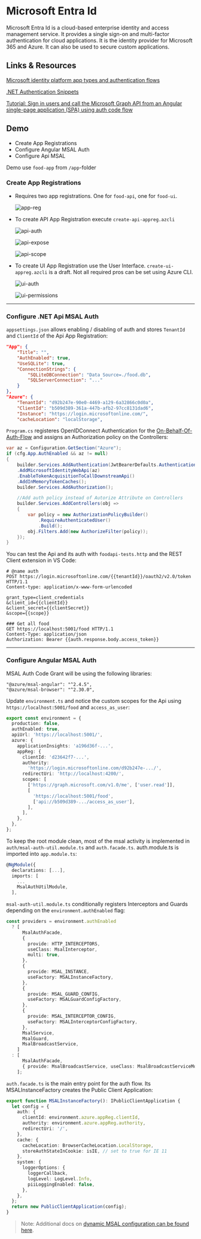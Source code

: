 # Microsoft Entra Id

Microsoft Entra Id is a cloud-based enterprise identity and access management service. It provides a single sign-on and multi-factor authentication for cloud applications. It is the identity provider for Microsoft 365 and Azure. It can also be used to secure custom applications.  

## Links & Resources

[Microsoft identity platform app types and authentication flows](https://learn.microsoft.com/en-us/entra/identity-platform/authentication-flows-app-scenarios)

[.NET Authentication Snippets](https://docs.microsoft.com/en-us/aspnet/core/security/authentication/social/microsoft-logins?view=aspnetcore-6.0)

[Tutorial: Sign in users and call the Microsoft Graph API from an Angular single-page application (SPA) using auth code flow](https://docs.microsoft.com/en-us/azure/active-directory/develop/tutorial-v2-angular-auth-code)

## Demo

- Create App Registrations
- Configure Angular MSAL Auth
- Configure Api MSAL 

Demo use `food-app` from `/app`-folder

### Create App Registrations

- Requires two app registrations. One for `food-api`, one for `food-ui`.

  ![app-reg](./_images/msal-app.png)

- To create API App Registration execute `create-api-appreg.azcli`

  ![api-auth](./_images/api-auth.png)

  ![api-expose](./_images/api-expose.png)

  ![api-scope](./_images/api-scope.png)

- To create UI App Registration use the User Interface. `create-ui-appreg.azcli` is a draft. Not all required pros can be set using Azure CLI.

  ![ui-auth](./_images/ui-auth.png)

  ![ui-permissions](./_images/ui-permissions.png)

---
### Configure .NET Api MSAL Auth

`appsettings.json` allows enabling / disabling of auth and stores `TenantId` and `ClientId` of the Api App Registration:

```json
"App": {
    "Title": "",
    "AuthEnabled": true,
    "UseSQLite": true,
    "ConnectionStrings": {
        "SQLiteDBConnection": "Data Source=./food.db",
        "SQLServerConnection": "..."
    }
},
"Azure": {
    "TenantId": "d92b247e-90e0-4469-a129-6a32866c0d0a",
    "ClientId": "b509d389-361a-447b-afb2-97cc8131dad6",
    "Instance": "https://login.microsoftonline.com/",
    "cacheLocation": "localStorage",
```

`Program.cs` registeres OpenIDConnect Authentication for the [On-Behalf-Of-Auth-Flow](https://learn.microsoft.com/en-us/azure/active-directory/develop/v2-oauth2-on-behalf-of-flow) and assigns an Authorization policy on the Controllers:

```c#
var az = Configuration.GetSection("Azure");
if (cfg.App.AuthEnabled && az != null)
{
    builder.Services.AddAuthentication(JwtBearerDefaults.AuthenticationScheme)
    .AddMicrosoftIdentityWebApi(az)
    .EnableTokenAcquisitionToCallDownstreamApi()
    .AddInMemoryTokenCaches();
    builder.Services.AddAuthorization();

    //Add auth policy instead of Autorize Attribute on Controllers
    builder.Services.AddControllers(obj =>
    {
        var policy = new AuthorizationPolicyBuilder()
            .RequireAuthenticatedUser()
            .Build();
        obj.Filters.Add(new AuthorizeFilter(policy));
    });
}
```

You can test the Api and its auth with `foodapi-tests.http` and the REST Client extension in VS Code:

```
# @name auth
POST https://login.microsoftonline.com/{{tenantId}}/oauth2/v2.0/token HTTP/1.1
Content-type: application/x-www-form-urlencoded

grant_type=client_credentials
&client_id={{clientId}}
&client_secret={{clientSecret}}
&scope={{scope}}

### Get all food
GET https://localhost:5001/food HTTP/1.1
Content-Type: application/json
Authorization: Bearer {{auth.response.body.access_token}}
```
---
### Configure Angular MSAL Auth

MSAL Auth Code Grant will be using the following libraries:

```
"@azure/msal-angular": "^2.4.5",
"@azure/msal-browser": "^2.30.0",
```

Update `environment.ts` and notice the custom scopes for the Api using `https://localhost:5001/food` and `access_as_user`:

```typescript
export const environment = {
  production: false,
  authEnabled: true,
  apiUrl: 'https://localhost:5001/',
  azure: {
    applicationInsights: 'a196d36f-...',
    appReg: {
      clientId: 'd23642f7-...',
      authority:
        'https://login.microsoftonline.com/d92b247e-.../',
      redirectUri: 'http://localhost:4200/',
      scopes: [
        ['https://graph.microsoft.com/v1.0/me', ['user.read']],
        [
          'https://localhost:5001/food',
          ['api://b509d389-.../access_as_user'],
        ],
      ],
    },
  },
};
```

To keep the root module clean, most of the msal activity is implemented in `auth/msal-auth-util.module.ts` and `auth.facade.ts`. auth.module.ts is imported into `app.module.ts`:

```typescript
@NgModule({
  declarations: [...],
  imports: [
    ...
    MsalAuthUtilModule,
  ],
```


`msal-auth-util.module.ts` conditionally registers Interceptors and Guards depending on the `environment.authEnabled` flag:

```typescript
const providers = environment.authEnabled
  ? [
      MsalAuthFacade,
      {
        provide: HTTP_INTERCEPTORS,
        useClass: MsalInterceptor,
        multi: true,
      },
      {
        provide: MSAL_INSTANCE,
        useFactory: MSALInstanceFactory,
      },
      {
        provide: MSAL_GUARD_CONFIG,
        useFactory: MSALGuardConfigFactory,
      },
      {
        provide: MSAL_INTERCEPTOR_CONFIG,
        useFactory: MSALInterceptorConfigFactory,
      },
      MsalService,
      MsalGuard,
      MsalBroadcastService,
    ]
  : [
      MsalAuthFacade,
      { provide: MsalBroadcastService, useClass: MsalBroadcastServiceMock },
    ];
```

`auth.facade.ts` is the main entry point for the auth flow. Its MSALInstanceFactory creates the Public Client Application:

```typescript
export function MSALInstanceFactory(): IPublicClientApplication {
  let config = {
    auth: {
      clientId: environment.azure.appReg.clientId,
      authority: environment.azure.appReg.authority,
      redirectUri: '/',
    },
    cache: {
      cacheLocation: BrowserCacheLocation.LocalStorage,
      storeAuthStateInCookie: isIE, // set to true for IE 11
    },
    system: {
      loggerOptions: {
        loggerCallback,
        logLevel: LogLevel.Info,
        piiLoggingEnabled: false,
      },
    },
  };
  return new PublicClientApplication(config);
}
```

>Note: Additional docs on [dynamic MSAL configuration can be found here](https://github.com/AzureAD/microsoft-authentication-library-for-js/blob/dev/lib/msal-angular/docs/v2-docs/configuration.md).
